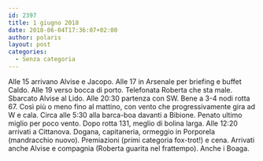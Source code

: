 ```yaml
---
id: 2397
title: 1 giugno 2018
date: 2018-06-04T17:36:07+02:00
author: polaris
layout: post
categories:
  - Senza categoria
---
```

Alle 15 arrivano Alvise e Jacopo. Alle 17 in Arsenale per briefing e buffet Caldo. Alle 19 verso bocca di porto. Telefonata Roberta che sta male. Sbarcato Alvise al Lido. Alle 20:30 partenza con SW. Bene a 3-4 nodi rotta 67. Così più o meno fino al mattino, con vento che progressivamente gira ad W e cala. Circa alle 5:30 alla barca-boa davanti a Bibione. Penato ultimo miglio per poco vento. Dopo rotta 131, meglio di bolina larga. Alle 12:20 arrivati a Cittanova. Dogana, capitaneria, ormeggio in Porporela (mandracchio nuovo). Premiazioni (primi categoria fox-trot!) e cena. Arrivati anche Alvise e compagnia (Roberta guarita nel frattempo). Anche i Boaga.